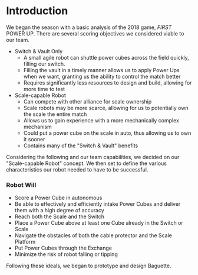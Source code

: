 # Introduction

We began the season with a basic analysis of the 2018 game, _FIRST_ POWER UP. There are several scoring objectives we considered viable to our team.

* Switch & Vault Only
    * A small agile robot can shuttle power cubes across the field quickly, filling our switch.
    * Filling the vault in a timely manner allows us to apply Power Ups when we want, granting us the ability to control the match better
    * Requires significantly less resources to design and build, allowing for more time to test
* Scale-capable Robot
    * Can compete with other alliance for scale ownership
    * Scale robots may be more scarce, allowing for us to potentially own the scale the entire match
    * Allows us to gain experience with a more mechanically complex mechanism
    * Could put a power cube on the scale in auto, thus allowing us to own it sooner
    * Contains many of the "Switch & Vault" benefits

Considering the following and our team capabilities, we decided on our "Scale-capable Robot" concept. We then set to define the various characteristics our robot needed to have to be successful.

### Robot Will

* Score a Power Cube in autonomous
* Be able to effectively and efficiently intake Power Cubes and deliver them with a high degree of accuracy
* Reach both the Scale and the Switch
* Place a Power Cube above at least one Cube already in the Switch or Scale
* Navigate the obstacles of both the cable protector and the Scale Platform
* Put Power Cubes through the Exchange
* Minimize the risk of robot falling or tipping

Following these ideals, we began to prototype and design Baguette.